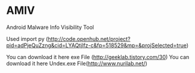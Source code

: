 # AMIV
Android Malware Info Visibility Tool 

Used import py (http://code.openhub.net/project?pid=adPjeQuZzng&cid=LYAQtjlfz-c&fp=518529&mp=&projSelected=true)

You can download it here exe File (http://geeklab.tistory.com/30)
You can download it here Undex.exe File(http://www.nurilab.net/)
